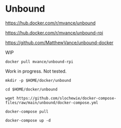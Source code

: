 # Unbound
https://hub.docker.com/r/mvance/unbound

https://hub.docker.com/r/mvance/unbound-rpi

https://github.com/MatthewVance/unbound-docker

WIP

```
docker pull mvance/unbound-rpi
```
Work in progress. Not tested.
```
mkdir -p $HOME/docker/unbound
```
```
cd $HOME/docker/unbound
```
```
wget https://github.com/slochewie/docker-compose-files/raw/main/unbound/docker-compose.yml
```
```
docker-compose pull
```
```
docker-compose up -d
```
